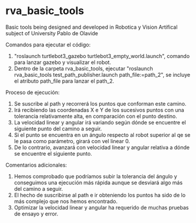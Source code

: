 # rva_basic_tools
Basic tools being designed and developed in Robotica y Vision Artifical subject of University Pablo de Olavide

Comandos para ejecutar el código:
1. "roslaunch turtlebot3_gazebo turtlebot3_empty_world.launch", comando para lanzar gazebo y visualizar el robot.
2. Dentro de la carpeta rva_basic_tools, ejecutar "roslaunch rva_basic_tools test_path_publisher.launch path_file:=path_2", se incluye el atributo path_file para lanzar el path_2.

Proceso de ejecución:
1. Se suscribe al path y recorrerá los puntos que conforman este camino.
2. Irá recibiendo las coordenadas X e Y de los sucesivos puntos con una tolerancia relativamente alta, en comparación con el punto destino.
3. La velocidad linear y angular irá variando según dónde se encuentre el siguiente punto del camino a seguir.
4. Si el punto se encuentra en un ángulo respecto al robot superior al qe se le pasa como parámetro, girará con vel linear 0.
5. De lo contrario, avanzará con velocidad linear y angular relativa a dónde se encuentre el siguiente punto.


Comentarios adicionales:
1. Hemos comprobado que podríamos subir la tolerancia del ángulo y conseguimos una ejecución más rápida aunque 
se desviará algo más del camino a seguir.
2. El hecho de suscribirse al path e ir obteniendo los puntos ha sido de lo más complejo que nos hemos encontrado.
3. Optimizar la velocidad linear y angular ha requerido de muchas pruebas de ensayo y error.

